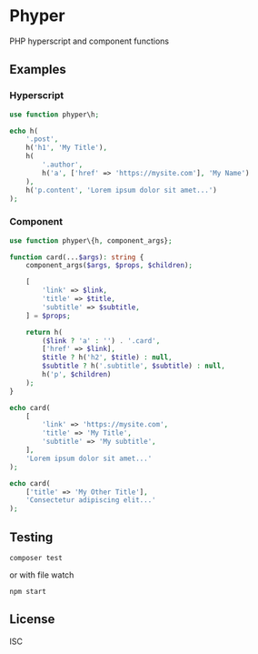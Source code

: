 # Phyper

PHP hyperscript and component functions

## Examples

### Hyperscript

```php
use function phyper\h;

echo h(
    '.post',
    h('h1', 'My Title'),
    h(
        '.author',
        h('a', ['href' => 'https://mysite.com'], 'My Name')
    ),
    h('p.content', 'Lorem ipsum dolor sit amet...')
);
```

### Component

```php
use function phyper\{h, component_args};

function card(...$args): string {
    component_args($args, $props, $children);

    [
        'link' => $link,
        'title' => $title,
        'subtitle' => $subtitle,
    ] = $props;

    return h(
        ($link ? 'a' : '') . '.card',
        ['href' => $link],
        $title ? h('h2', $title) : null,
        $subtitle ? h('.subtitle', $subtitle) : null,
        h('p', $children)
    );
}

echo card(
    [
        'link' => 'https://mysite.com',
        'title' => 'My Title',
        'subtitle' => 'My subtitle',
    ],
    'Lorem ipsum dolor sit amet...'
);

echo card(
    ['title' => 'My Other Title'],
    'Consectetur adipiscing elit...'
);
```

## Testing

```
composer test
```

or with file watch

```
npm start
```

## License

ISC
